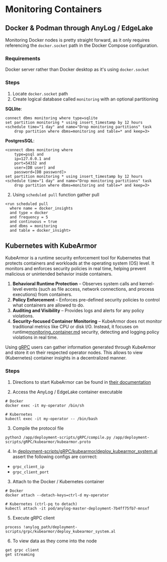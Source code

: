 # Monitoring Containers

## Docker & Podman through AnyLog / EdgeLake

Monitoring Docker nodes is pretty straight forward, as it only requires referencing the `docker.socket` path in the 
Docker Compose configuration.

### Requirements 

Docker server rather than Docker desktop as it's using `docker.socket`

### Steps 
1. Locate `docker.socket` path 
2. Create logical database called `monitoring` with an optional partitioning 

**SQLlite**: 
```anylog 
connect dbms monitoring where type=sqlite 
set partition monitoring * using insert_timestamp by 12 hours
<schedule time="1 day" and name="Drop monitoring partitions" task 
    drop partition where dbms=monitoring and table=* and keep=3> 
```

**PostgresSQL**: 
```anylog 
<connect dbms monitoring where 
    type=psql and 
    ip=127.0.0.1 and 
    port=54332 and 
    user=[DB user] and 
    password=[DB password]> 
set partition monitoring * using insert_timestamp by 12 hours
<schedule time="1 day" and name="Drop monitoring partitions" task 
    drop partition where dbms=monitoring and table=* and keep=3> 
```

2. Using `scheduled pull` function gather pull 
```anylog
<run scheduled pull
  where name = docker_insights
  and type = docker
  and frequency = 5
  and continuous = true
  and dbms = monitoring
  and table = docker_insight>
```

## Kubernetes with KubeArmor
KubeArmor is a runtime security enforcement tool for Kubernetes that protects containers and workloads at the operating 
system (OS) level. It monitors and enforces security policies in real time, helping prevent malicious or unintended 
behavior inside containers.

1. **Behavioral Runtime Protection** – Observes system calls and kernel-level events (such as file access, network 
connections, and process executions) from containers.
2. **Policy Enforcement** – Enforces pre-defined security policies to control what containers are allowed to do.
3. **Auditing and Visibility** – Provides logs and alerts for any policy violations.
4. **Security-focused Container Monitoring** – KubeArmor does not monitor traditional metrics like CPU or disk I/O. 
Instead, it focuses on runtime[monitoring_container.md](monitoring_container.md) security, detecting and logging policy violations in real time.

Using [gRPC](../southbound-services/using_grpc.md) users can gather information generated through KubeArmor and store it on their respected operator nodes. 
This allows to view (Kubernetes) container insights in a decentralized manner. 

### Steps
1. Directions to start KubeArmor can be found in <a href="https://docs.kubearmor.io/kubearmor/quick-links/deployment_guide" target="_blank">their documentation</a> 

2. Access the AnyLog / EdgeLake container executable  
```shell
# Docker 
docker exec -it my-operator /bin/sh 

# Kubernetes 
kubectl exec -it my-operator -- /bin/bash
```

3. Compile the protocol file 
```shell
python3 /app/deployment-scripts/gRPC/compile.py /app/deployment-scripts/gRPC/kubearmor/kubearmor.proto
```

4. In [deployment-scripts/gRPC/kubearmor/deploy_kubearmor_system.al]() assert the following configs are corrrect:
* `grpc_client_ip`
* `grpc_client_port`


3. Attach to the Docker / Kubernetes container
```shell
# Docker 
docker attach --detach-keys=ctrl-d my-operator 

# Kubernetes (ctrl-pq to detach) 
kubectl attach -it pod/anylog-master-deployment-7b4ff75fb7-mnsxf 
```

5. Execute gRPC client 
```anylog
process !anylog_path/deployment-scripts/grpc/kubearmor/deploy_kubearmor_system.al
```

6. To view data as they come into the node
```anylog
get grpc client 
get streaming
```

